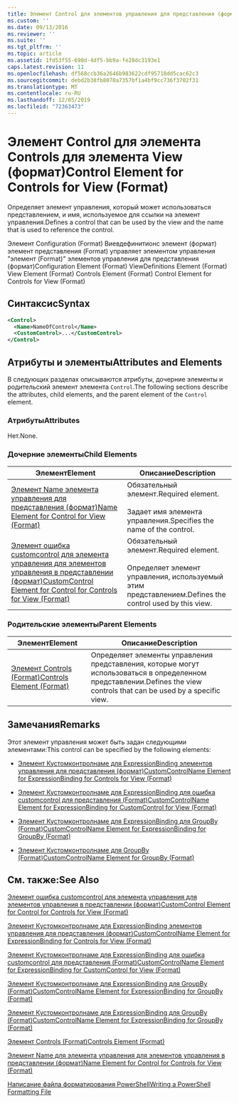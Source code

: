 ```yaml
---
title: Элемент Control для элементов управления для представления (формат) | Документация Майкрософт
ms.custom: ''
ms.date: 09/13/2016
ms.reviewer: ''
ms.suite: ''
ms.tgt_pltfrm: ''
ms.topic: article
ms.assetid: 1fd53f55-698d-4df5-bb9a-fe28dc3193e1
caps.latest.revision: 11
ms.openlocfilehash: df568ccb36a2646b983622cdf95718dd5cac62c3
ms.sourcegitcommit: debd2b38fb8070a7357bf1a4bf9cc736f3702f31
ms.translationtype: MT
ms.contentlocale: ru-RU
ms.lasthandoff: 12/05/2019
ms.locfileid: "72363473"
---
```

# <a name="control-element-for-controls-for-view--format"></a><span data-ttu-id="d740c-102">Элемент Control для элемента Controls для элемента View (формат)</span><span class="sxs-lookup"><span data-stu-id="d740c-102">Control Element for Controls for View  (Format)</span></span>

<span data-ttu-id="d740c-103">Определяет элемент управления, который может использоваться представлением, и имя, используемое для ссылки на элемент управления.</span><span class="sxs-lookup"><span data-stu-id="d740c-103">Defines a control that can be used by the view and the name that is used to reference the control.</span></span>

<span data-ttu-id="d740c-104">Элемент Configuration (Format) Виевдефинитионс элемент (формат) элемент представления (Format) управляет элементом управления "элемент (Format)" элементов управления для представления (формат)</span><span class="sxs-lookup"><span data-stu-id="d740c-104">Configuration Element (Format) ViewDefinitions Element (Format) View Element (Format) Controls Element (Format) Control Element for Controls for View (Format)</span></span>

## <a name="syntax"></a><span data-ttu-id="d740c-105">Синтаксис</span><span class="sxs-lookup"><span data-stu-id="d740c-105">Syntax</span></span>

```xml
<Control>
  <Name>NameOfControl</Name>
  <CustomControl>...</CustomControl>
</Control>
```

## <a name="attributes-and-elements"></a><span data-ttu-id="d740c-106">Атрибуты и элементы</span><span class="sxs-lookup"><span data-stu-id="d740c-106">Attributes and Elements</span></span>

<span data-ttu-id="d740c-107">В следующих разделах описываются атрибуты, дочерние элементы и родительский элемент элемента `Control`.</span><span class="sxs-lookup"><span data-stu-id="d740c-107">The following sections describe the attributes, child elements, and the parent element of the `Control` element.</span></span>

### <a name="attributes"></a><span data-ttu-id="d740c-108">Атрибуты</span><span class="sxs-lookup"><span data-stu-id="d740c-108">Attributes</span></span>

<span data-ttu-id="d740c-109">Нет.</span><span class="sxs-lookup"><span data-stu-id="d740c-109">None.</span></span>

### <a name="child-elements"></a><span data-ttu-id="d740c-110">Дочерние элементы</span><span class="sxs-lookup"><span data-stu-id="d740c-110">Child Elements</span></span>

|<span data-ttu-id="d740c-111">Элемент</span><span class="sxs-lookup"><span data-stu-id="d740c-111">Element</span></span>|<span data-ttu-id="d740c-112">Описание</span><span class="sxs-lookup"><span data-stu-id="d740c-112">Description</span></span>|
|-------------|-----------------|
|[<span data-ttu-id="d740c-113">Элемент Name элемента управления для представления (формат)</span><span class="sxs-lookup"><span data-stu-id="d740c-113">Name Element for Control for View (Format)</span></span>](./name-element-for-control-for-controls-for-view-format.md)|<span data-ttu-id="d740c-114">Обязательный элемент.</span><span class="sxs-lookup"><span data-stu-id="d740c-114">Required element.</span></span><br /><br /> <span data-ttu-id="d740c-115">Задает имя элемента управления.</span><span class="sxs-lookup"><span data-stu-id="d740c-115">Specifies the name of the control.</span></span>|
|[<span data-ttu-id="d740c-116">Элемент ошибка customcontrol для элемента управления для элементов управления в представлении (формат)</span><span class="sxs-lookup"><span data-stu-id="d740c-116">CustomControl Element for Control for Controls for View (Format)</span></span>](./customcontrol-element-for-control-for-controls-for-view-format.md)|<span data-ttu-id="d740c-117">Обязательный элемент.</span><span class="sxs-lookup"><span data-stu-id="d740c-117">Required element.</span></span><br /><br /> <span data-ttu-id="d740c-118">Определяет элемент управления, используемый этим представлением.</span><span class="sxs-lookup"><span data-stu-id="d740c-118">Defines the control used by this view.</span></span>|

### <a name="parent-elements"></a><span data-ttu-id="d740c-119">Родительские элементы</span><span class="sxs-lookup"><span data-stu-id="d740c-119">Parent Elements</span></span>

|<span data-ttu-id="d740c-120">Элемент</span><span class="sxs-lookup"><span data-stu-id="d740c-120">Element</span></span>|<span data-ttu-id="d740c-121">Описание</span><span class="sxs-lookup"><span data-stu-id="d740c-121">Description</span></span>|
|-------------|-----------------|
|[<span data-ttu-id="d740c-122">Элемент Controls (Format)</span><span class="sxs-lookup"><span data-stu-id="d740c-122">Controls Element (Format)</span></span>](./controls-element-for-view-format.md)|<span data-ttu-id="d740c-123">Определяет элементы управления представления, которые могут использоваться в определенном представлении.</span><span class="sxs-lookup"><span data-stu-id="d740c-123">Defines the view controls that can be used by a specific view.</span></span>|

## <a name="remarks"></a><span data-ttu-id="d740c-124">Замечания</span><span class="sxs-lookup"><span data-stu-id="d740c-124">Remarks</span></span>

<span data-ttu-id="d740c-125">Этот элемент управления может быть задан следующими элементами:</span><span class="sxs-lookup"><span data-stu-id="d740c-125">This control can be specified by the following elements:</span></span>

- [<span data-ttu-id="d740c-126">Элемент Кустомконтролнаме для ExpressionBinding элементов управления для представления (формат)</span><span class="sxs-lookup"><span data-stu-id="d740c-126">CustomControlName Element for ExpressionBinding for Controls for View (Format)</span></span>](./customcontrolname-element-for-expressionbinding-for-controls-for-view-format.md)

- [<span data-ttu-id="d740c-127">Элемент Кустомконтролнаме для ExpressionBinding для ошибка customcontrol для представления (Format)</span><span class="sxs-lookup"><span data-stu-id="d740c-127">CustomControlName Element for ExpressionBinding for CustomControl for View (Format)</span></span>](./customcontrolname-element-for-expressionbinding-for-customcontrol-for-view-format.md)

- [<span data-ttu-id="d740c-128">Элемент Кустомконтролнаме для ExpressionBinding для GroupBy (Format)</span><span class="sxs-lookup"><span data-stu-id="d740c-128">CustomControlName Element for ExpressionBinding for GroupBy (Format)</span></span>](./customcontrolname-element-for-expressionbinding-for-groupby-format.md)

- [<span data-ttu-id="d740c-129">Элемент Кустомконтролнаме для GroupBy (Format)</span><span class="sxs-lookup"><span data-stu-id="d740c-129">CustomControlName Element for GroupBy (Format)</span></span>](./customcontrolname-element-for-groupby-format.md)

## <a name="see-also"></a><span data-ttu-id="d740c-130">См. также:</span><span class="sxs-lookup"><span data-stu-id="d740c-130">See Also</span></span>

[<span data-ttu-id="d740c-131">Элемент ошибка customcontrol для элемента управления для элементов управления в представлении (формат)</span><span class="sxs-lookup"><span data-stu-id="d740c-131">CustomControl Element for Control for Controls for View (Format)</span></span>](./customcontrol-element-for-control-for-controls-for-view-format.md)

[<span data-ttu-id="d740c-132">Элемент Кустомконтролнаме для ExpressionBinding элементов управления для представления (формат)</span><span class="sxs-lookup"><span data-stu-id="d740c-132">CustomControlName Element for ExpressionBinding for Controls for View (Format)</span></span>](./customcontrolname-element-for-expressionbinding-for-controls-for-view-format.md)

[<span data-ttu-id="d740c-133">Элемент Кустомконтролнаме для ExpressionBinding для ошибка customcontrol для представления (Format)</span><span class="sxs-lookup"><span data-stu-id="d740c-133">CustomControlName Element for ExpressionBinding for CustomControl for View (Format)</span></span>](./customcontrolname-element-for-expressionbinding-for-customcontrol-for-view-format.md)

[<span data-ttu-id="d740c-134">Элемент Кустомконтролнаме для ExpressionBinding для GroupBy (Format)</span><span class="sxs-lookup"><span data-stu-id="d740c-134">CustomControlName Element for ExpressionBinding for GroupBy (Format)</span></span>](./customcontrolname-element-for-expressionbinding-for-groupby-format.md)

[<span data-ttu-id="d740c-135">Элемент Кустомконтролнаме для ExpressionBinding для GroupBy (Format)</span><span class="sxs-lookup"><span data-stu-id="d740c-135">CustomControlName Element for ExpressionBinding for GroupBy (Format)</span></span>](./customcontrolname-element-for-expressionbinding-for-groupby-format.md)

[<span data-ttu-id="d740c-136">Элемент Controls (Format)</span><span class="sxs-lookup"><span data-stu-id="d740c-136">Controls Element (Format)</span></span>](./controls-element-for-view-format.md)

[<span data-ttu-id="d740c-137">Элемент Name для элемента управления для элементов управления в представлении (формат)</span><span class="sxs-lookup"><span data-stu-id="d740c-137">Name Element for Control for Controls for View (Format)</span></span>](./name-element-for-control-for-controls-for-view-format.md)

[<span data-ttu-id="d740c-138">Написание файла форматирования PowerShell</span><span class="sxs-lookup"><span data-stu-id="d740c-138">Writing a PowerShell Formatting File</span></span>](./writing-a-powershell-formatting-file.md)
